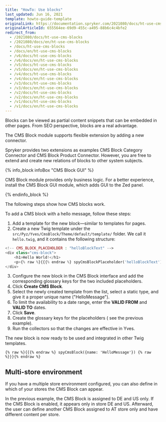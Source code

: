 ```yaml
---
title: "HowTo: Use blocks"
last_updated: Jun 16, 2021
template: howto-guide-template
originalLink: https://documentation.spryker.com/2021080/docs/ht-use-cms-blocks
originalArticleId: 655564ee-69d9-455c-a495-88b6c4c4bfe2
redirect_from:
  - /2021080/docs/ht-use-cms-blocks
  - /2021080/docs/en/ht-use-cms-blocks
  - /docs/ht-use-cms-blocks
  - /docs/en/ht-use-cms-blocks
  - /v6/docs/ht-use-cms-blocks
  - /v6/docs/en/ht-use-cms-blocks
  - /v5/docs/ht-use-cms-blocks
  - /v5/docs/en/ht-use-cms-blocks
  - /v4/docs/ht-use-cms-blocks
  - /v4/docs/en/ht-use-cms-blocks
  - /v3/docs/ht-use-cms-blocks
  - /v3/docs/en/ht-use-cms-blocks
  - /v2/docs/ht-use-cms-blocks
  - /v2/docs/en/ht-use-cms-blocks
  - /v1/docs/ht-use-cms-blocks
  - /v1/docs/en/ht-use-cms-blocks
---
```


Blocks can be viewed as partial content snippets that can be embedded in other pages. From SEO perspective, blocks are a real advantage.

The CMS Block module supports flexible extension by adding a new connector.

Spryker provides two extensions as examples CMS Block Category Connector and CMS Block Product Connector. However, you are free to extend and create new relations of blocks to other system subjects.

{% info_block infoBox "CMS Block GUI" %}

CMS Block module provides only business logic. For a better experience, install the CMS Block GUI module, which adds GUI to the Zed panel.

{% endinfo_block %}

The following steps show how CMS blocks work.

To add a CMS block with a hello message, follow these steps:

1. Add a template for the new block—similar to templates for pages.
2. Create a new Twig template under the `src/Pyz/Yves/CmsBlock/Theme/default/template/` folder. We call it `hello.twig`, and it contains the following structure:

```php
<!-- CMS_BLOCK_PLACEHOLDER : "helloBlockText" -->
<div class="cms-block">
    <h1>Hello World!</h1>
    <p>{% raw %}{{{% endraw %} spyCmsBlockPlaceholder('helloBlockText') | raw {% raw %}}}{% endraw %}</p>
</div>
```

3. Configure the new block in the CMS Block interface and add the corresponding glossary keys for the two included placeholders.
4. Click **Create CMS Block**.
5. Select the newly created template from the list, select a static type, and give it a proper unique name ("HelloMessage").
6. To limit the availability to a date range, enter the **VALID FROM** and **VALID TO** dates.
7. Click **Save**.
8. Create the glossary keys for the placeholders ( see the previous example).
9. Run the collectors so that the changes are effective in Yves.

The new block is now ready to be used and integrated in other Twig templates.

```
{% raw %}{{{% endraw %} spyCmsBlock({name: 'HelloMessage'}) {% raw %}}}{% endraw %}
```

## Multi-store environment

If you have a multiple store environment configured, you can also define in which of your stores the CMS Block can appear.

In the previous example, the CMS Block is assigned to DE and US only. If the CMS Block is enabled, it appears only in store DE and US. Afterward, the user can define another CMS Block assigned to AT store only and have different content per store.
